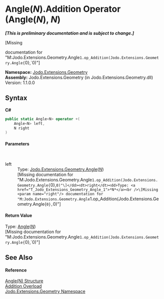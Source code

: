 # Angle(*N*).Addition Operator (Angle(*N*), *N*)
 _**\[This is preliminary documentation and is subject to change.\]**_

\[Missing <summary> documentation for "M:Jodo.Extensions.Geometry.Angle`1.op_Addition(Jodo.Extensions.Geometry.Angle{`0},`0)"\]

**Namespace:**&nbsp;<a href="N_Jodo_Extensions_Geometry">Jodo.Extensions.Geometry</a><br />**Assembly:**&nbsp;Jodo.Extensions.Geometry (in Jodo.Extensions.Geometry.dll) Version: 1.1.0.0

## Syntax

**C#**<br />
``` C#
public static Angle<N> operator +(
	Angle<N> left,
	N right
)
```


#### Parameters
&nbsp;<dl><dt>left</dt><dd>Type: <a href="T_Jodo_Extensions_Geometry_Angle_1">Jodo.Extensions.Geometry.Angle</a>(<a href="T_Jodo_Extensions_Geometry_Angle_1">*N*</a>)<br />\[Missing <param name="left"/> documentation for "M:Jodo.Extensions.Geometry.Angle`1.op_Addition(Jodo.Extensions.Geometry.Angle{`0},`0)"\]</dd><dt>right</dt><dd>Type: <a href="T_Jodo_Extensions_Geometry_Angle_1">*N*</a><br />\[Missing <param name="right"/> documentation for "M:Jodo.Extensions.Geometry.Angle`1.op_Addition(Jodo.Extensions.Geometry.Angle{`0},`0)"\]</dd></dl>

#### Return Value
Type: <a href="T_Jodo_Extensions_Geometry_Angle_1">Angle</a>(<a href="T_Jodo_Extensions_Geometry_Angle_1">*N*</a>)<br />\[Missing <returns> documentation for "M:Jodo.Extensions.Geometry.Angle`1.op_Addition(Jodo.Extensions.Geometry.Angle{`0},`0)"\]

## See Also


#### Reference
<a href="T_Jodo_Extensions_Geometry_Angle_1">Angle(N) Structure</a><br /><a href="Overload_Jodo_Extensions_Geometry_Angle_1_op_Addition">Addition Overload</a><br /><a href="N_Jodo_Extensions_Geometry">Jodo.Extensions.Geometry Namespace</a><br />